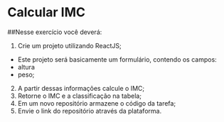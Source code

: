 # Calcular IMC

##Nesse exercício você deverá:

1) Crie um projeto utilizando ReactJS;
- Este projeto será basicamente um formulário, contendo os campos: 
 - altura
 - peso;
2) A partir dessas informações calcule o IMC;
3) Retorne o IMC e a classificação na tabela;
4) Em um novo repositório armazene o código da tarefa;
5) Envie o link do repositório através da plataforma.
